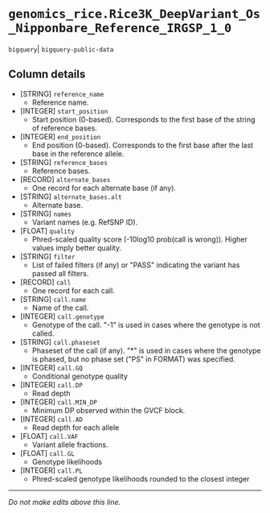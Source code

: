 # `genomics_rice.Rice3K_DeepVariant_Os_Nipponbare_Reference_IRGSP_1_0`
`bigquery`| `bigquery-public-data`

## Column details
* [STRING]    `reference_name`
  - Reference name.
* [INTEGER]   `start_position`
  - Start position (0-based). Corresponds to the first base of the string of reference bases.
* [INTEGER]   `end_position`
  - End position (0-based). Corresponds to the first base after the last base in the reference allele.
* [STRING]    `reference_bases`
  - Reference bases.
* [RECORD]    `alternate_bases`
  - One record for each alternate base (if any).
* [STRING]    `alternate_bases.alt`
  - Alternate base.
* [STRING]    `names`
  - Variant names (e.g. RefSNP ID).
* [FLOAT]     `quality`
  - Phred-scaled quality score (-10log10 prob(call is wrong)). Higher values imply better quality.
* [STRING]    `filter`
  - List of failed filters (if any) or "PASS" indicating the variant has passed all filters.
* [RECORD]    `call`
  - One record for each call.
* [STRING]    `call.name`
  - Name of the call.
* [INTEGER]   `call.genotype`
  - Genotype of the call. "-1" is used in cases where the genotype is not called.
* [STRING]    `call.phaseset`
  - Phaseset of the call (if any). "*" is used in cases where the genotype is phased, but no phase set ("PS" in FORMAT) was specified.
* [INTEGER]   `call.GQ`
  - Conditional genotype quality
* [INTEGER]   `call.DP`
  - Read depth
* [INTEGER]   `call.MIN_DP`
  - Minimum DP observed within the GVCF block.
* [INTEGER]   `call.AD`
  - Read depth for each allele
* [FLOAT]     `call.VAF`
  - Variant allele fractions.
* [FLOAT]     `call.GL`
  - Genotype likelihoods
* [INTEGER]   `call.PL`
  - Phred-scaled genotype likelihoods rounded to the closest integer

-------------------------------------------------------------------------------
*Do not make edits above this line.*
